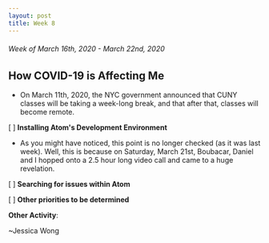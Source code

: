 ```yaml
---
layout: post
title: Week 8
---
```


###### Week of March 16th, 2020 - March 22nd, 2020 

## How COVID-19 is Affecting Me

- On March 11th, 2020, the NYC government announced that CUNY classes will be taking a week-long break, and that after that, classes will become remote. 

[ ] **Installing Atom's Development Environment** 

- As you might have noticed, this point is no longer checked (as it was last week). Well, this is because on Saturday, March 21st, Boubacar, Daniel and I hopped onto a 2.5 hour long video call and came to a huge revelation.

[ ] **Searching for issues within Atom**

[ ] **Other priorities to be determined**

**Other Activity**: 

~Jessica Wong